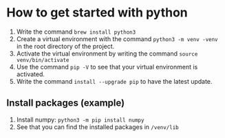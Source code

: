 # How to get started with python

1. Write the command `brew install python3`
2. Create a virtual environment with the command `python3 -m venv -venv` in the root directory of the project. 
3. Activate the virtual environment by writing the command `source venv/bin/activate`
4. Use the command `pip -V` to see that your virtual environment is activated.
5. Write the command `install --upgrade pip` to have the latest update. 

## Install packages (example) 
1. Install numpy: `python3 -m pip install numpy`
2. See that you can find the installed packages in `/venv/lib`

